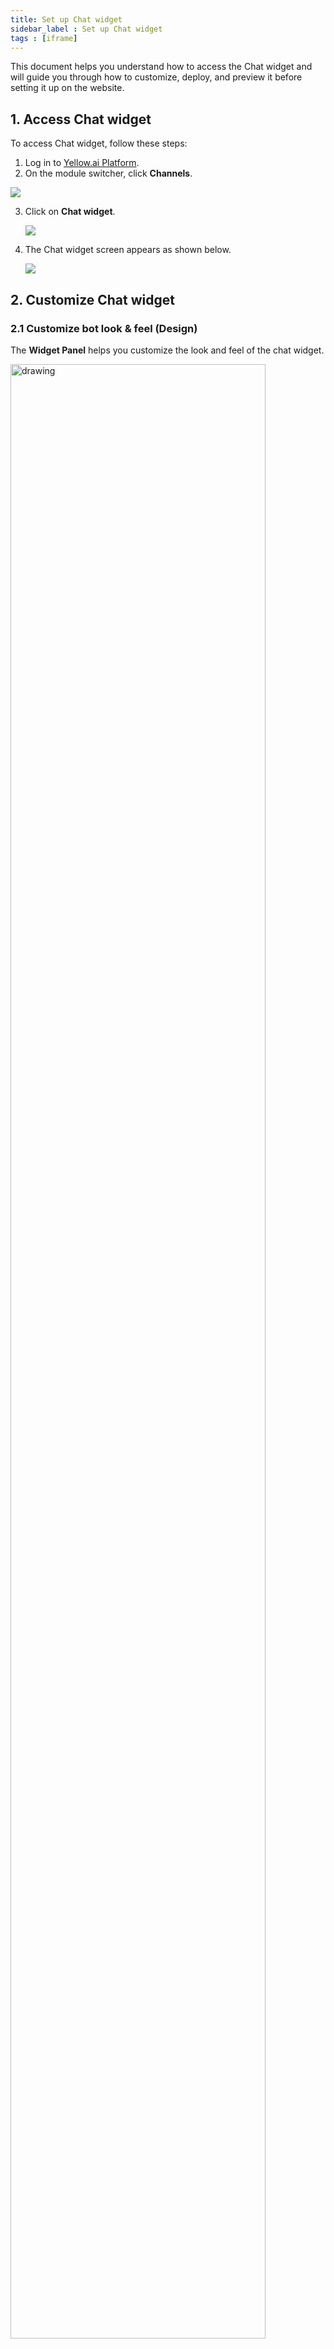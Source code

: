 ```yaml
---
title: Set up Chat widget
sidebar_label : Set up Chat widget
tags : [iframe]
---
```


This document helps you understand how to access the Chat widget and will guide you through how to customize, deploy, and preview it before setting it up on the website.

## 1. Access Chat widget

To access Chat widget, follow these steps: 

1. Log in to [Yellow.ai Platform](https://cloud.yellow.ai).
2. On the module switcher, click **Channels**.

  ![](https://i.imgur.com/UuFZ2eR.png)

3. Click on **Chat widget**.

   ![](https://i.imgur.com/1KzP77W.png)

4. The Chat widget screen appears as shown below.

   ![](https://i.imgur.com/h9QYJDi.png)

 
## 2. Customize Chat widget

### 2.1 Customize bot look & feel (Design)

The **Widget Panel** helps you customize the look and feel of the chat widget.

   <img src="https://i.imgur.com/67BPLwY.png" alt="drawing" width="90%"/>
   


To customize the design, make the required changes as per the descriptions provided in the following table, and click **Save changes**.

Option | Description
-------- | ---------
Custom Bot logo | Click **Add** icon and set the logo for the bot. <br/> **Note:** It is recommended to upload images with a size of 150 x 150 pixels. |
Bot name | Enter the name of the bot as per your business requirement. | 
| Bot description | Enter the description of your bot. |
Colors & theme | You can set a **Light** or **Dark** theme for your widget.
Brand color | You can select the following options to set the color for the header of the widget: <br/> * **Solid** -  When you select this option, you can view only the Color 1 option (single color will be applied to the title bar).<br/> * **Gradient** - When you select this option, Color 1 and Color 2 options are displayed (two colours forming gradient will be applied to title bar).
Color 1   | This option is dispalyed when solid/gradient is seleced. Match the widget colour with that of the client's website. See the screenshot below.
Color 2   | This option is displayed only when a gradient is selected.
Complementary color | Set the color of other components of the bot such as Quick Replies, Multi-select, and so on.|
Accent color | You can set accent color across all components by choosing one of the colors from the drop-down. These colors are fretched from Color 1 or Color 2 (only when a gradient is selected).  
Font style | Choose the default font for the bot.
Font size | Set the font size of the widget on the website - Small, Medium, or Large.
Widget size | Set your preferred widget size - Small, Medium, or Large. 
| Position | Set the position of the widget on the website - Bottom Left and Bottom Right. |
| Initial state for desktop and mobile | The initial state helps you to set the chatbot’s appearance when the user visits the website and views the bot for the first time. The following are the initial display modes for the chat widgets:<br/>• **Half opened**: Selecting this option will place the bot in a partially opened state.<br/>• **Minimized**: Selecting this option will place the bot in a minimized or closed state.<br/>• **Conversational layover**: Selecting this option will display a welcome message, input bar, and other components to the user. Once the user interacts, the bot will fully open. <br/>• **Chat bubble**: Selecting this option will display a small bubble on top of the bot icon, showing a welcome message.<br/><img src="https://i.imgur.com/cgbJrQI.png" alt="drawing" width="40%"/><br/>**note:**<br/>• For **Mobile** applications only **Minimized** and **Chat bubble** options are supported.<br/>• When user interacts with initial state options such as Half opened, Minimised, Conversational layover, and Chat bubble, the bot will transition to a fully opened state. |

<img src="https://i.imgur.com/I8XaGOh.png" alt="drawing" width="60%"/>

***

### 2.2 Set bot icon

The **Bot Icon** tab allows you to set the desired logo for your bot. You can also set the bot icon from the **Preview screen** by clicking on the bot icon.

<img src="https://i.imgur.com/lCetTMt.png" alt="drawing" width="60%"/>
<br/>


Option | Description
--------|---------
Icon Shape | Set the desired bot icon type for web and mobile apps. <br/>For web applications, you can select Circle, Square, or Bar, and for mobile app, you can select Circle or Square.<br/>You can set the bot icon by choosing one of the following options. <br/> **Same as avatar**: Set the shape of the bot icon. <br/> <img src="https://i.imgur.com/OgVl8Dm.png" alt="drawing" width="60%"/> <br/> **Upload custom icon**: Set the customised logo for the bot by clicking the **Add** icon. <br/> <img src="https://i.imgur.com/E8dBn9d.png" alt="drawing" width="40%"/>
 Bot icon animations | Select the **Animation type** from the drop-down to add animation to your bot icon. <br/> <img src="https://i.imgur.com/wC0q6Yt.png" alt="drawing" width="40%"/>
 | 

***


### 2.3 Configure bot features (Other settings)

You can configure your chatbot by enabling or disabling the following features on the bot. 

<img src="https://hackmd.io/_uploads/HkyfLpw4n.png)" alt="drawing" width="80%"/>


#### General settings

You can set up basic configurations for your chat widget.

Option | Description
-------- | ---------
Auto-complete | Enable auto-complete to allow the bot to auto-predict words as the user types. 
Message feedback | Enable to allow capturing feedback for every bot message in a conversation.
Attachment | Enable this option to allow adding attachments via the chat widget.
Always scroll chat window to bottom | Enable this option to navigate to the last message when there are multiple messages in a single step, as each message loads one by one.
Slow messages | Enable this option to add a small delay to bot messages, a typing indicator is displayed to make it look more natural. It is recommended to use this for all bot messages for a better experience. 
Multiline input | Enable this option to enter multiple lines of text in a single input. After enabling this option, by clicking on the enter key, it will take the cursor to next line instead of sending the message.

#### Chat history

Displays the user’s chat history with bot and agent.

Option | Description
-------- | ---------
Show history of the conversation | Disable this to refresh the bot's chat history when the page is reloaded. Enable to show the chat history even after the page is refreshed. By default, this option is disabled. 
Create fresh session for every new tab | Enable this option to refresh (not retain) the chat history when the bot is opened in a new tab/window.

#### Notifications

Notifies the users when they receive a new message.

Option | Description
-------- | ---------
Unread message(s) badge | Enable this option to display the count of unread messages on the bot icon. For more information, click [here](https://docs.yellow.ai/docs/platform_concepts/channelConfiguration/chat-widget-notification). | 
Unread notification in browser tab | Enable this option to display a favicon and text in the browser tab (desktop) when users have unread messages from a bot or agent.
Message Sound | Enable this option to notify users when there are new messages from a bot or agent.

#### Speech & Dictation

Option | Description
-------- | ---------
Speech to text | Enable this option to allow users to respond to the bot with a human voice. For more information, click [here](https://docs.yellow.ai/docs/platform_concepts/channelConfiguration/speech-to-text).
Auto send | Enable this option to automatically send the translated text without clicking on send button.
Text to speech | Enable this option to allow the bot to respond to the user's queries with a human voice. For more information, click [here](https://docs.yellow.ai/docs/platform_concepts/channelConfiguration/text-to-speech).


***


### 2.4 Deploy chat widget 

Your widget has been set up with your preferred style and settings, you can deploy it on your website and mobile application.

#### Deploy chat widget on website

To deploy the widget on your website, follow these steps:

1. Navigate to the **Deploy** tab.
2. Copy the code using the respective icon, and paste it on your website.  

   <img src="https://i.imgur.com/yvDO4Vq.png" width="70%"/>


2. In the same code, next to bot ID, add the following:

```
{ bot: '{botId}',alignLeft: true }
```

  

**Sample JavaScript to embed the chatbot on a website**:

```js

<script type = "text/javascript" >
    window.ymConfig = {
        "bot": "x1659503658437",
        "host": "https://cloud.yellow.ai"
    };
(function() {
    var w = window,
        ic = w.YellowMessenger;
    if ("function" === typeof ic) ic("reattach_activator"), ic("update", ymConfig);
    else {
        var d = document,
            i = function() {
                i.c(arguments)
            };

        function l() {
            var e = d.createElement("script");
            e.type = "text/javascript", e.async = !0, e.src = "https://cdn.yellowmessenger.com/plugin/widget-v2/latest/dist/main.min.js";
            var t = d.getElementsByTagName("script")[0];
            t.parentNode.insertBefore(e, t)
        }
        i.q = [], i.c = function(e) {
            i.q.push(e)
        }, w.YellowMessenger = i, w.attachEvent ? w.attachEvent("onload", l) : w.addEventListener("load", l, !1)
    }
})(); 
</script>
```



:::note
To view the bot in full screen mode, use the following link: https://cloud.yellowmessenger.com/pwa/live/YOUR_BOT_ID/?fullScreen=true
:::

#### Deploy chat widget on your mobile application

To deploy a chat widget on your mobile application, follow the instructions in the help documentation provided for the corresponding SDK under the Deploy section on the Setup page. The documentation links include [Android](https://docs.yellow.ai/docs/platform_concepts/mobile/chatbot/android), [iOS](https://docs.yellow.ai/docs/platform_concepts/mobile/chatbot/ios), [React Native](https://docs.yellow.ai/docs/platform_concepts/mobile/chatbot/react-native), [Flutter](https://docs.yellow.ai/docs/platform_concepts/mobile/chatbot/flutter), [Cordova](https://docs.yellow.ai/docs/platform_concepts/mobile/chatbot/cordova), and [Xamarin](https://docs.yellow.ai/docs/platform_concepts/mobile/chatbot/xamarin).

To access mobile SDKs help doc links, follow these steps.
   
1. Navigate to the **Deploy** tab and click **Mobile SDK**. 

      <img src="https://i.imgur.com/U57jMw1.png" width="80%"/>

2. To install the chat widget on your mobile application, click **Read docs** links corresponding to the respective mobile SDKs. 

     <img src="https://i.imgur.com/LWWr2ik.png" width="80%"/>
	
3. Upon clicking the links, it navigates you to the respective Mobile SDK documentation.	

### 2.5 Preview chat widget 

As you design the bot, you can preview the changes in real time in the **Preview Screen** tab before you save it. When you choose colors, the chat preview updates automatically so that you can see what your widget will look like.

  ![](https://i.imgur.com/ZKEUTwy.png)


To preview your bot on a website, click **Deploy** > **Web** > **Experience on a Website**.

   <img src="https://i.imgur.com/1s7zOkH.png" width="70%"/> 


:::info
To share chatbot with other users, copy the bot link.
<img src="https://i.imgur.com/unAJYEl.png" width="30%"/>
:::
***